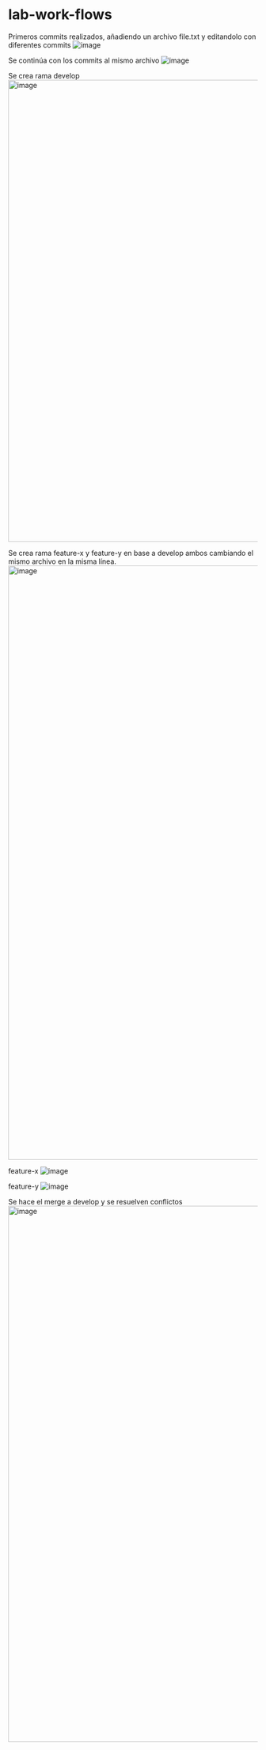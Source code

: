 # lab-work-flows


Primeros commits realizados, añadiendo un archivo file.txt y editandolo con diferentes commits
![image](https://github.com/IvanG-G/lab-work-flows/assets/138608967/6857c941-fbb5-487e-8aa6-eaea6bb1c359)

Se continúa con los commits al mismo archivo
![image](https://github.com/IvanG-G/lab-work-flows/assets/138608967/e53aaddd-dd63-4db7-8fde-11aadc06c4bb)

Se crea rama develop
<img width="932" alt="image" src="https://github.com/IvanG-G/lab-work-flows/assets/138608967/5811157c-83d7-4cce-a95f-e30757bb1a83">

Se crea rama feature-x y feature-y en base a develop ambos cambiando el mismo archivo en la misma línea.
<img width="1199" alt="image" src="https://github.com/IvanG-G/lab-work-flows/assets/138608967/15b8e972-30d5-42f0-ae02-615269a7cf7f">

feature-x
![image](https://github.com/IvanG-G/lab-work-flows/assets/138608967/5e2e4fe2-70a6-4d2d-830e-341ad8003224)

feature-y
![image](https://github.com/IvanG-G/lab-work-flows/assets/138608967/de75de8e-c0de-4b71-a456-5f3848765816)

Se hace el merge a develop y se resuelven conflictos
<img width="1082" alt="image" src="https://github.com/IvanG-G/lab-work-flows/assets/138608967/91806f92-4bd7-4d6f-8ad3-df1aceef9d89">
